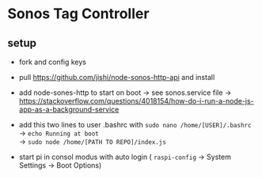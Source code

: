 # Sonos Tag Controller

## setup

- fork and config keys
- pull https://github.com/jishi/node-sonos-http-api and install
- add  node-sones-http to start on boot -> see sonos.service file ->  https://stackoverflow.com/questions/4018154/how-do-i-run-a-node-js-app-as-a-background-service
- add this two lines to user .bashrc  with `sudo nano /home/[USER]/.bashrc`\
-> `echo Running at boot`\
-> `sudo node /home/[PATH TO REPO]/index.js`

- start pi in consol modus with auto login ( `raspi-config` -> System Settings -> Boot Options)


